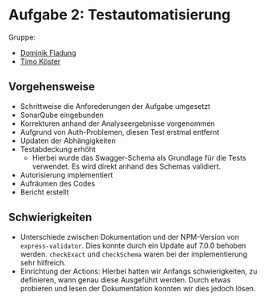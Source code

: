 # Aufgabe 2: Testautomatisierung

Gruppe: 

- [Dominik Fladung](https://github.com/dominikfladung)
- [Timo Köster](https://github.com/TimoKoester)

## Vorgehensweise

- Schrittweise die Anforederungen der Aufgabe umgesetzt
- SonarQube eingebunden
- Korrekturen anhand der Analyseergebnisse vorgenommen
- Aufgrund von Auth-Problemen, diesen Test erstmal entfernt
- Updaten der Abhängigkeiten
- Testabdeckung erhöht
  - Hierbei wurde das Swagger-Schema als Grundlage für die Tests verwendet. Es wird direkt anhand des Schemas validiert. 
- Autorisierung implementiert
- Aufräumen des Codes
- Bericht erstellt

## Schwierigkeiten

- Unterschiede zwischen Dokumentation und der NPM-Version von `express-validator`. Dies konnte durch ein Update auf 7.0.0 behoben werden. `checkExact` und `checkSchema` waren bei der implementierung sehr hilfreich.
- Einrichtung der Actions: Hierbei hatten wir Anfangs schwierigkeiten, zu definieren, wann genau diese Ausgeführt werden. Durch etwas probieren und lesen der Dokumentation konnten wir dies jedoch lösen.